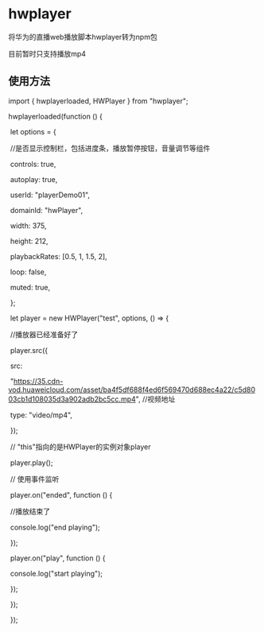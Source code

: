 # hwplayer
将华为的直播web播放脚本hwplayer转为npm包

目前暂时只支持播放mp4

## 使用方法

import { hwplayerloaded, HWPlayer } from "hwplayer";

hwplayerloaded(function () {

​      let options = {

​        //是否显示控制栏，包括进度条，播放暂停按钮，音量调节等组件

​        controls: true,

​        autoplay: true,

​        userId: "playerDemo01",

​        domainId: "hwPlayer",

​        width: 375,

​        height: 212,

​        playbackRates: [0.5, 1, 1.5, 2],

​        loop: false,

​        muted: true,

​      };

​      let player = new HWPlayer("test", options, () => {

​        //播放器已经准备好了

​        player.src({

​          src:

​            "https://35.cdn-vod.huaweicloud.com/asset/ba4f5df688f4ed6f569470d688ec4a22/c5d8003cb1d108035d3a902adb2bc5cc.mp4", //视频地址

​          type: "video/mp4",

​        });

​        // "this"指向的是HWPlayer的实例对象player

​        player.play();

​        // 使用事件监听

​        player.on("ended", function () {

​          //播放结束了

​          console.log("end playing");

​        });

​        player.on("play", function () {

​          console.log("start playing");

​        });

​      });

​    });
